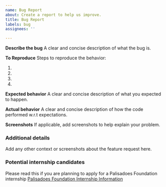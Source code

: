 ```yaml
---
name: Bug Report
about: Create a report to help us improve.
title: Bug Report
labels: bug
assignees: ''

---
```


**Describe the bug**
A clear and concise description of what the bug is.

**To Reproduce**
Steps to reproduce the behavior:

1.
2.
3.
4.

**Expected behavior**
A clear and concise description of what you expected to happen.

**Actual behavior**
A clear and concise description of how the code performed w.r.t expectations.

**Screenshots**
If applicable, add screenshots to help explain your problem.

### Additional details
Add any other context or screenshots about the feature request here.

### Potential internship candidates

Please read this if you are planning to apply for a Palisadoes Foundation internship 
[Palisadoes Foundation Internship Information](https://github.com/PalisadoesFoundation/talawa/issues/359)
